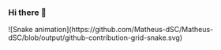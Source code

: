 ### Hi there 👋
<div>
![Snake animation](https://github.com/Matheus-dSC/Matheus-dSC/blob/output/github-contribution-grid-snake.svg)
</div>
